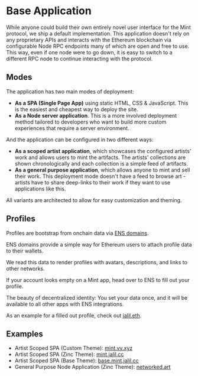 # Base Application

While anyone could build their own entirely novel user interface for the Mint
protocol, we ship a default implementation. This application doesn't rely on any
proprietary APIs and interacts with the Ethereum blockchain via configurable
Node RPC endpoints many of which are open and free to use. This way,
even if one node were to go down, it is easy to switch to a different
RPC node to continue interacting with the protocol.

## Modes

The application has two main modes of deployment:

- **As a SPA (Single Page App)** using static HTML, CSS & JavaScript.
  This is the easiest and cheapest way to deploy the site.
- **As a Node server application**. This is a more involved deployment
  method tailored to developers who want to build more custom experiences
  that require a server environment.

And the application can be configured in two different ways:

- **As a scoped artist application**, which showcases the configured
  artists' work and allows users to mint the artifacts. The artists' collections are shown
  chronologically and each collection is a simple feed of artifacts.
- **As a general purpose application**, which allows anyone to mint and sell their work.
  This deployment mode doesn't have a feed to browse art - artists have to share
  deep-links to their work if they want to use applications like this.

All variants are architected to allow for easy customization and theming.

## Profiles

Profiles are bootstrap from onchain data via [ENS domains](https://ens.domains/).

ENS domains provide a simple way for Ethereum users to attach profile data to their wallets.

We read this data to render profiles with avatars, descriptions, and links to other networks.

If your account looks empty on a Mint app, head over to ENS to fill out your profile.

The beauty of decentralized identity: You set your data once, and it will
be available to all other apps with ENS integrations.

As an example for a filled out profile, check out [jalil.eth](https://app.ens.domains/jalil.eth).

## Examples

- Artist Scoped SPA (Custom Theme): [mint.vv.xyz](https://sepolia.mint.vv.xyz)
- Artist Scoped SPA (Zinc Theme): [mint.jalil.cc](https://mint.jalil.cc)
- Artist Scoped SPA (Base Theme): [base.mint.jalil.cc](https://base.mint.jalil.cc)
- General Purpose Node Application (Zinc Theme): [networked.art](https://networked.art)

